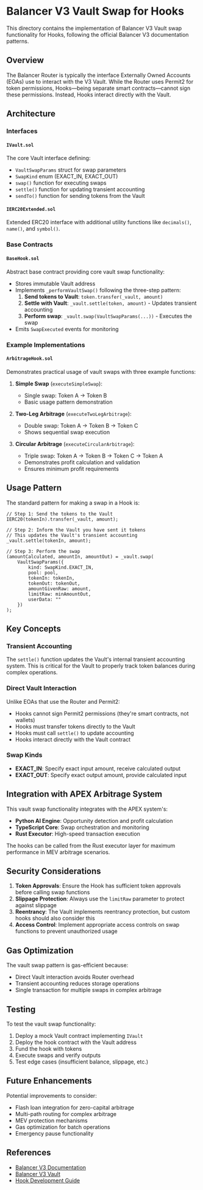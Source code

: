 # Balancer V3 Vault Swap for Hooks

This directory contains the implementation of Balancer V3 Vault swap functionality for Hooks, following the official Balancer V3 documentation patterns.

## Overview

The Balancer Router is typically the interface Externally Owned Accounts (EOAs) use to interact with the V3 Vault. While the Router uses Permit2 for token permissions, Hooks—being separate smart contracts—cannot sign these permissions. Instead, Hooks interact directly with the Vault.

## Architecture

### Interfaces

#### `IVault.sol`
The core Vault interface defining:
- `VaultSwapParams` struct for swap parameters
- `SwapKind` enum (EXACT_IN, EXACT_OUT)
- `swap()` function for executing swaps
- `settle()` function for updating transient accounting
- `sendTo()` function for sending tokens from the Vault

#### `IERC20Extended.sol`
Extended ERC20 interface with additional utility functions like `decimals()`, `name()`, and `symbol()`.

### Base Contracts

#### `BaseHook.sol`
Abstract base contract providing core vault swap functionality:
- Stores immutable Vault address
- Implements `_performVaultSwap()` following the three-step pattern:
  1. **Send tokens to Vault**: `token.transfer(_vault, amount)`
  2. **Settle with Vault**: `_vault.settle(token, amount)` - Updates transient accounting
  3. **Perform swap**: `_vault.swap(VaultSwapParams(...))` - Executes the swap
- Emits `SwapExecuted` events for monitoring

### Example Implementations

#### `ArbitrageHook.sol`
Demonstrates practical usage of vault swaps with three example functions:

1. **Simple Swap** (`executeSimpleSwap`):
   - Single swap: Token A → Token B
   - Basic usage pattern demonstration

2. **Two-Leg Arbitrage** (`executeTwoLegArbitrage`):
   - Double swap: Token A → Token B → Token C
   - Shows sequential swap execution

3. **Circular Arbitrage** (`executeCircularArbitrage`):
   - Triple swap: Token A → Token B → Token C → Token A
   - Demonstrates profit calculation and validation
   - Ensures minimum profit requirements

## Usage Pattern

The standard pattern for making a swap in a Hook is:

```solidity
// Step 1: Send the tokens to the Vault
IERC20(tokenIn).transfer(_vault, amount);

// Step 2: Inform the Vault you have sent it tokens
// This updates the Vault's transient accounting
_vault.settle(tokenIn, amount);

// Step 3: Perform the swap
(amountCalculated, amountIn, amountOut) = _vault.swap(
    VaultSwapParams({
        kind: SwapKind.EXACT_IN,
        pool: pool,
        tokenIn: tokenIn,
        tokenOut: tokenOut,
        amountGivenRaw: amount,
        limitRaw: minAmountOut,
        userData: ""
    })
);
```

## Key Concepts

### Transient Accounting
The `settle()` function updates the Vault's internal transient accounting system. This is critical for the Vault to properly track token balances during complex operations.

### Direct Vault Interaction
Unlike EOAs that use the Router and Permit2:
- Hooks cannot sign Permit2 permissions (they're smart contracts, not wallets)
- Hooks must transfer tokens directly to the Vault
- Hooks must call `settle()` to update accounting
- Hooks interact directly with the Vault contract

### Swap Kinds
- **EXACT_IN**: Specify exact input amount, receive calculated output
- **EXACT_OUT**: Specify exact output amount, provide calculated input

## Integration with APEX Arbitrage System

This vault swap functionality integrates with the APEX system's:
- **Python AI Engine**: Opportunity detection and profit calculation
- **TypeScript Core**: Swap orchestration and monitoring
- **Rust Executor**: High-speed transaction execution

The hooks can be called from the Rust executor layer for maximum performance in MEV arbitrage scenarios.

## Security Considerations

1. **Token Approvals**: Ensure the Hook has sufficient token approvals before calling swap functions
2. **Slippage Protection**: Always use the `limitRaw` parameter to protect against slippage
3. **Reentrancy**: The Vault implements reentrancy protection, but custom hooks should also consider this
4. **Access Control**: Implement appropriate access controls on swap functions to prevent unauthorized usage

## Gas Optimization

The vault swap pattern is gas-efficient because:
- Direct Vault interaction avoids Router overhead
- Transient accounting reduces storage operations
- Single transaction for multiple swaps in complex arbitrage

## Testing

To test the vault swap functionality:

1. Deploy a mock Vault contract implementing `IVault`
2. Deploy the hook contract with the Vault address
3. Fund the hook with tokens
4. Execute swaps and verify outputs
5. Test edge cases (insufficient balance, slippage, etc.)

## Future Enhancements

Potential improvements to consider:
- Flash loan integration for zero-capital arbitrage
- Multi-path routing for complex arbitrage
- MEV protection mechanisms
- Gas optimization for batch operations
- Emergency pause functionality

## References

- [Balancer V3 Documentation](https://docs.balancer.fi/)
- [Balancer V3 Vault](https://github.com/balancer/balancer-v3-monorepo)
- [Hook Development Guide](https://docs.balancer.fi/concepts/explore-available-balancer-pools/hooks.html)
